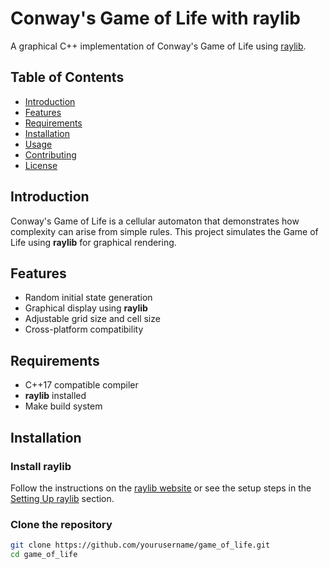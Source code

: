 # Conway's Game of Life with raylib

A graphical C++ implementation of Conway's Game of Life using [raylib](https://www.raylib.com/).

## Table of Contents

- [Introduction](#introduction)
- [Features](#features)
- [Requirements](#requirements)
- [Installation](#installation)
- [Usage](#usage)
- [Contributing](#contributing)
- [License](#license)

## Introduction

Conway's Game of Life is a cellular automaton that demonstrates how complexity can arise from simple rules. This project simulates the Game of Life using **raylib** for graphical rendering.

## Features

- Random initial state generation
- Graphical display using **raylib**
- Adjustable grid size and cell size
- Cross-platform compatibility

## Requirements

- C++17 compatible compiler
- **raylib** installed
- Make build system

## Installation

### Install raylib

Follow the instructions on the [raylib website](https://www.raylib.com/) or see the setup steps in the [Setting Up raylib](#2-setting-up-raylib) section.

### Clone the repository

```bash
git clone https://github.com/yourusername/game_of_life.git
cd game_of_life
```
